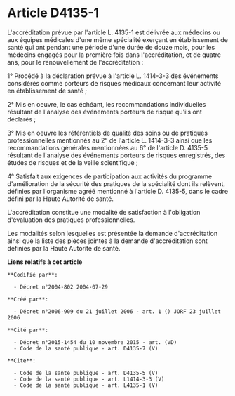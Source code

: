 # Article D4135-1

L'accréditation prévue par l'article L. 4135-1 est délivrée aux médecins ou aux équipes médicales d'une même spécialité
exerçant en établissement de santé qui ont pendant une période d'une durée de douze mois, pour les médecins engagés pour la
première fois dans l'accréditation, et de quatre ans, pour le renouvellement de l'accréditation :

1° Procédé à la déclaration prévue à l'article L. 1414-3-3 des événements considérés comme porteurs de risques médicaux
concernant leur activité en établissement de santé ;

2° Mis en oeuvre, le cas échéant, les recommandations individuelles résultant de l'analyse des événements porteurs de risque
qu'ils ont déclarés ;

3° Mis en oeuvre les référentiels de qualité des soins ou de pratiques professionnelles mentionnés au 2° de l'article L.
1414-3-3 ainsi que les recommandations générales mentionnées au 6° de l'article D. 4135-5 résultant de l'analyse des
événements porteurs de risques enregistrés, des études de risques et de la veille scientifique ;

4° Satisfait aux exigences de participation aux activités du programme d'amélioration de la sécurité des pratiques de la
spécialité dont ils relèvent, définies par l'organisme agréé mentionné à l'article D. 4135-5, dans le cadre défini par la
Haute Autorité de santé.

L'accréditation constitue une modalité de satisfaction à l'obligation d'évaluation des pratiques professionnelles.

Les modalités selon lesquelles est présentée la demande d'accréditation ainsi que la liste des pièces jointes à la demande
d'accréditation sont définies par la Haute Autorité de santé.

**Liens relatifs à cet article**

	**Codifié par**:

	  - Décret n°2004-802 2004-07-29

	**Créé par**:

	  - Décret n°2006-909 du 21 juillet 2006 - art. 1 () JORF 23 juillet 2006

	**Cité par**:

	  - Décret n°2015-1454 du 10 novembre 2015 - art. (VD)
	  - Code de la santé publique - art. D4135-7 (V)

	**Cite**:

	  - Code de la santé publique - art. D4135-5 (V)
	  - Code de la santé publique - art. L1414-3-3 (V)
	  - Code de la santé publique - art. L4135-1 (V)
